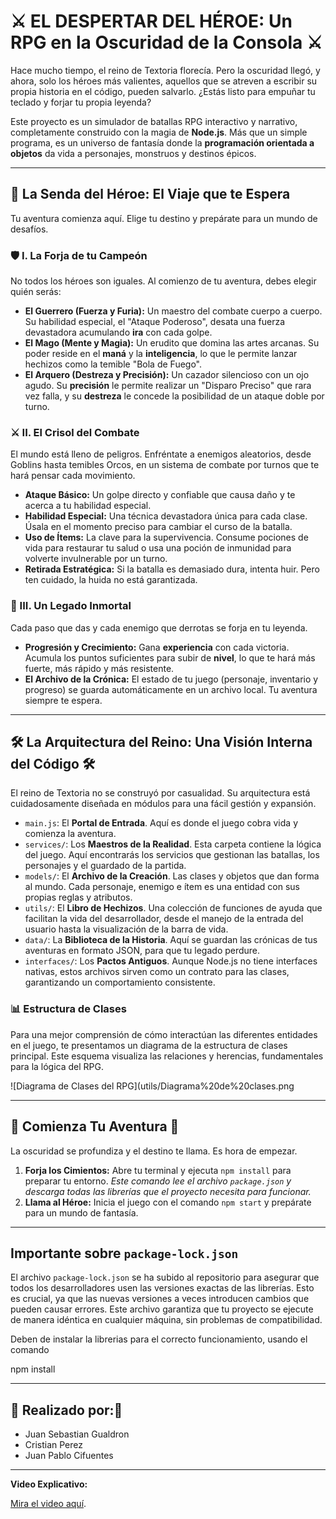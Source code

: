# ⚔️ EL DESPERTAR DEL HÉROE: Un RPG en la Oscuridad de la Consola ⚔️

Hace mucho tiempo, el reino de Textoria florecía. Pero la oscuridad llegó, y ahora, solo los héroes más valientes, aquellos que se atreven a escribir su propia historia en el código, pueden salvarlo. ¿Estás listo para empuñar tu teclado y forjar tu propia leyenda?

Este proyecto es un simulador de batallas RPG interactivo y narrativo, completamente construido con la magia de **Node.js**. Más que un simple programa, es un universo de fantasía donde la **programación orientada a objetos** da vida a personajes, monstruos y destinos épicos.

---

## 🌟 La Senda del Héroe: El Viaje que te Espera

Tu aventura comienza aquí. Elige tu destino y prepárate para un mundo de desafíos.

### 🛡️ I. La Forja de tu Campeón

No todos los héroes son iguales. Al comienzo de tu aventura, debes elegir quién serás:

* **El Guerrero (Fuerza y Furia):** Un maestro del combate cuerpo a cuerpo. Su habilidad especial, el "Ataque Poderoso", desata una fuerza devastadora acumulando **ira** con cada golpe.
* **El Mago (Mente y Magia):** Un erudito que domina las artes arcanas. Su poder reside en el **maná** y la **inteligencia**, lo que le permite lanzar hechizos como la temible "Bola de Fuego".
* **El Arquero (Destreza y Precisión):** Un cazador silencioso con un ojo agudo. Su **precisión** le permite realizar un "Disparo Preciso" que rara vez falla, y su **destreza** le concede la posibilidad de un ataque doble por turno.

### ⚔️ II. El Crisol del Combate

El mundo está lleno de peligros. Enfréntate a enemigos aleatorios, desde Goblins hasta temibles Orcos, en un sistema de combate por turnos que te hará pensar cada movimiento.

* **Ataque Básico:** Un golpe directo y confiable que causa daño y te acerca a tu habilidad especial.
* **Habilidad Especial:** Una técnica devastadora única para cada clase. Úsala en el momento preciso para cambiar el curso de la batalla.
* **Uso de Ítems:** La clave para la supervivencia. Consume pociones de vida para restaurar tu salud o usa una poción de inmunidad para volverte invulnerable por un turno.
* **Retirada Estratégica:** Si la batalla es demasiado dura, intenta huir. Pero ten cuidado, la huida no está garantizada.

### 📜 III. Un Legado Inmortal

Cada paso que das y cada enemigo que derrotas se forja en tu leyenda.

* **Progresión y Crecimiento:** Gana **experiencia** con cada victoria. Acumula los puntos suficientes para subir de **nivel**, lo que te hará más fuerte, más rápido y más resistente.
* **El Archivo de la Crónica:** El estado de tu juego (personaje, inventario y progreso) se guarda automáticamente en un archivo local. Tu aventura siempre te espera.

---

## 🛠️ La Arquitectura del Reino: Una Visión Interna del Código 🛠️

El reino de Textoria no se construyó por casualidad. Su arquitectura está cuidadosamente diseñada en módulos para una fácil gestión y expansión.

* `main.js`: El **Portal de Entrada**. Aquí es donde el juego cobra vida y comienza la aventura.
* `services/`: Los **Maestros de la Realidad**. Esta carpeta contiene la lógica del juego. Aquí encontrarás los servicios que gestionan las batallas, los personajes y el guardado de la partida.
* `models/`: El **Archivo de la Creación**. Las clases y objetos que dan forma al mundo. Cada personaje, enemigo e ítem es una entidad con sus propias reglas y atributos.
* `utils/`: El **Libro de Hechizos**. Una colección de funciones de ayuda que facilitan la vida del desarrollador, desde el manejo de la entrada del usuario hasta la visualización de la barra de vida.
* `data/`: La **Biblioteca de la Historia**. Aquí se guardan las crónicas de tus aventuras en formato JSON, para que tu legado perdure.
* `interfaces/`: Los **Pactos Antiguos**. Aunque Node.js no tiene interfaces nativas, estos archivos sirven como un contrato para las clases, garantizando un comportamiento consistente.

### 📊 Estructura de Clases

Para una mejor comprensión de cómo interactúan las diferentes entidades en el juego, te presentamos un diagrama de la estructura de clases principal. Este esquema visualiza las relaciones y herencias, fundamentales para la lógica del RPG.

![Diagrama de Clases del RPG](utils/Diagrama%20de%20clases.png

---

## 🚀 Comienza Tu Aventura 🚀

La oscuridad se profundiza y el destino te llama. Es hora de empezar.

1.  **Forja los Cimientos:** Abre tu terminal y ejecuta `npm install` para preparar tu entorno.
    *Este comando lee el archivo `package.json` y descarga todas las librerías que el proyecto necesita para funcionar.*
2.  **Llama al Héroe:** Inicia el juego con el comando `npm start` y prepárate para un mundo de fantasía.

---

## Importante sobre `package-lock.json`

El archivo `package-lock.json` se ha subido al repositorio para asegurar que todos los desarrolladores usen las versiones exactas de las librerías. Esto es crucial, ya que las nuevas versiones a veces introducen cambios que pueden causar errores. Este archivo garantiza que tu proyecto se ejecute de manera idéntica en cualquier máquina, sin problemas de compatibilidad.

Deben de instalar la librerias para el correcto funcionamiento, usando el comando 

npm install


---

## 🤝 Realizado por:🤝

* Juan Sebastian Gualdron
* Cristian Perez
* Juan Pablo Cifuentes 

---

**Video Explicativo:**

[Mira el video aquí](https://youtu.be/HZTaQ4u7X0M).
